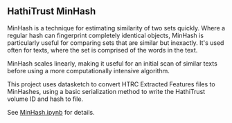 HathiTrust MinHash
--------------------

MinHash is a technique for estimating similarity of two sets quickly. Where a regular hash can fingerprint completely identical objects, MinHash is particularly useful for comparing sets that are similar but inexactly. It's used often for texts, where the set is comprised of the words in the text.

MinHash scales linearly, making it useful for an initial scan of similar texts before using a more computationally intensive algorithm.

This project uses datasketch to convert HTRC Extracted Features files to MinHashes, using a basic serialization method to write the HathiTrust volume ID and hash to file.

See [MinHash.ipynb](MinHash.ipynb) for details.